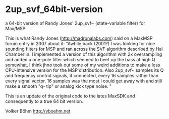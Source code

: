 # 2up_svf_64bit-version
a 64-bit version of Randy Jones' 2up_svf~ (state-variable filter) for Max/MSP

This is what Randy Jones (http://madronalabs.com) said on a MaxMSP forum entry in 2007 about it:
"Awhile back (2001?) I was looking for nice sounding filters for MSP and ran across the SVF algorithm described by Hal Chamberlin. 
I implemented a version of this algorithm with 2x oversampling and added a one-pole filter which seemed to beef up the bass at high Q 
somewhat. I think jhno took out some of my weird additions to make a less CPU-intensive version for the MSP distribution.
Also 2up_svf~ samples its Q and frequency control signals, if connected, every 16 samples rather than every signal vector. 16 samples was the most I could get away with and still make a smooth "q- tip" or analog kick type noise.
"




This is an update of the original code to the lates MaxSDK and consequently to a true 64 bit version.

Volker Böhm
http://vboehm.net

